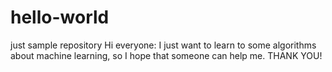 # hello-world
just sample repository
Hi everyone:
    I just want to learn to some algorithms about machine learning, so I hope that someone can help me.
    THANK YOU!
